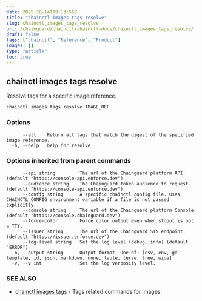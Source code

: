 ```yaml
---
date: 2025-10-14T19:13:55Z
title: "chainctl images tags resolve"
slug: chainctl_images_tags_resolve
url: /chainguard/chainctl/chainctl-docs/chainctl_images_tags_resolve/
draft: false
tags: ["chainctl", "Reference", "Product"]
images: []
type: "article"
toc: true
---
```

## chainctl images tags resolve

Resolve tags for a specific image reference.

```
chainctl images tags resolve IMAGE_REF
```

### Options

```
      --all    Return all tags that match the digest of the specified image reference.
  -h, --help   help for resolve
```

### Options inherited from parent commands

```
      --api string         The url of the Chainguard platform API. (default "https://console-api.enforce.dev")
      --audience string    The Chainguard token audience to request. (default "https://console-api.enforce.dev")
      --config string      A specific chainctl config file. Uses CHAINCTL_CONFIG environment variable if a file is not passed explicitly.
      --console string     The url of the Chainguard platform Console. (default "https://console.chainguard.dev")
      --force-color        Force color output even when stdout is not a TTY.
      --issuer string      The url of the Chainguard STS endpoint. (default "https://issuer.enforce.dev")
      --log-level string   Set the log level (debug, info) (default "ERROR")
  -o, --output string      Output format. One of: [csv, env, go-template, id, json, markdown, none, table, terse, tree, wide]
  -v, --v int              Set the log verbosity level.
```

### SEE ALSO

* [chainctl images tags](/chainguard/chainctl/chainctl-docs/chainctl_images_tags/)	 - Tags related commands for images.

